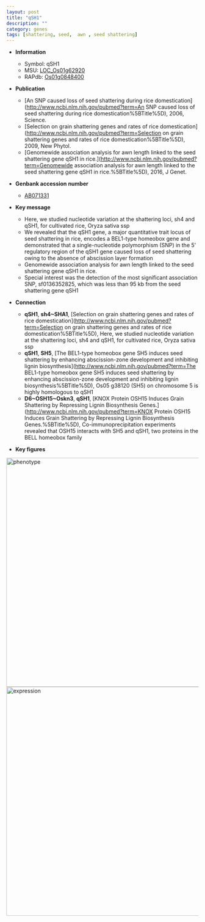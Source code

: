 ```yaml
---
layout: post
title: "qSH1"
description: ""
category: genes
tags: [shattering, seed,  awn , seed shattering]
---
```


* **Information**  
    + Symbol: qSH1  
    + MSU: [LOC_Os01g62920](http://rice.plantbiology.msu.edu/cgi-bin/ORF_infopage.cgi?orf=LOC_Os01g62920)  
    + RAPdb: [Os01g0848400](http://rapdb.dna.affrc.go.jp/viewer/gbrowse_details/irgsp1?name=Os01g0848400)  

* **Publication**  
    + [An SNP caused loss of seed shattering during rice domestication](http://www.ncbi.nlm.nih.gov/pubmed?term=An SNP caused loss of seed shattering during rice domestication%5BTitle%5D), 2006, Science.
    + [Selection on grain shattering genes and rates of rice domestication](http://www.ncbi.nlm.nih.gov/pubmed?term=Selection on grain shattering genes and rates of rice domestication%5BTitle%5D), 2009, New Phytol.
    + [Genomewide association analysis for awn length linked to the seed shattering gene qSH1 in rice.](http://www.ncbi.nlm.nih.gov/pubmed?term=Genomewide association analysis for awn length linked to the seed shattering gene qSH1 in rice.%5BTitle%5D), 2016, J Genet.

* **Genbank accession number**  
    + [AB071331](http://www.ncbi.nlm.nih.gov/nuccore/AB071331)

* **Key message**  
    + Here, we studied nucleotide variation at the shattering loci, sh4 and qSH1, for cultivated rice, Oryza sativa ssp
    + We revealed that the qSH1 gene, a major quantitative trait locus of seed shattering in rice, encodes a BEL1-type homeobox gene and demonstrated that a single-nucleotide polymorphism (SNP) in the 5' regulatory region of the qSH1 gene caused loss of seed shattering owing to the absence of abscission layer formation
    + Genomewide association analysis for awn length linked to the seed shattering gene qSH1 in rice.
    + Special interest was the detection of the most significant association SNP, sf0136352825, which was less than 95 kb from the seed shattering gene qSH1

* **Connection**  
    + __qSH1__, __sh4~SHA1__, [Selection on grain shattering genes and rates of rice domestication](http://www.ncbi.nlm.nih.gov/pubmed?term=Selection on grain shattering genes and rates of rice domestication%5BTitle%5D), Here, we studied nucleotide variation at the shattering loci, sh4 and qSH1, for cultivated rice, Oryza sativa ssp
    + __qSH1__, __SH5__, [The BEL1-type homeobox gene SH5 induces seed shattering by enhancing abscission-zone development and inhibiting lignin biosynthesis](http://www.ncbi.nlm.nih.gov/pubmed?term=The BEL1-type homeobox gene SH5 induces seed shattering by enhancing abscission-zone development and inhibiting lignin biosynthesis%5BTitle%5D), Os05 g38120 (SH5) on chromosome 5 is highly homologous to qSH1
    + __D6~OSH15~Oskn3__, __qSH1__, [KNOX Protein OSH15 Induces Grain Shattering by Repressing Lignin Biosynthesis Genes.](http://www.ncbi.nlm.nih.gov/pubmed?term=KNOX Protein OSH15 Induces Grain Shattering by Repressing Lignin Biosynthesis Genes.%5BTitle%5D),  Co-immunoprecipitation experiments revealed that OSH15 interacts with SH5 and qSH1, two proteins in the BELL homeobox family

* **Key figures**  
<img src="http://funRiceGenes.github.io/images/qSH1.pheno.png" alt="phenotype"  style="width: 600px;"/>

<img src="http://funRiceGenes.github.io/images/qSH1.exp.png" alt="expression"  style="width: 600px;"/>


